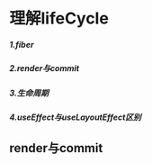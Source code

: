 # 理解lifeCycle

##### 1.fiber

##### 2.render与commit

##### 3.生命周期

##### 4.useEffect与useLayoutEffect区别

## render与commit



